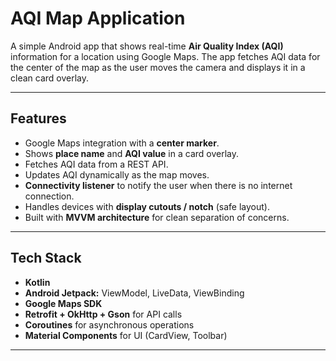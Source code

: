 # AQI Map Application

A simple Android app that shows real-time **Air Quality Index (AQI)** information for a location using Google Maps. The app fetches AQI data for the center of the map as the user moves the camera and displays it in a clean card overlay.

---

## Features

- Google Maps integration with a **center marker**.
- Shows **place name** and **AQI value** in a card overlay.
- Fetches AQI data from a REST API.
- Updates AQI dynamically as the map moves.
- **Connectivity listener** to notify the user when there is no internet connection.
- Handles devices with **display cutouts / notch** (safe layout).
- Built with **MVVM architecture** for clean separation of concerns.

---



## Tech Stack

- **Kotlin**  
- **Android Jetpack:** ViewModel, LiveData, ViewBinding  
- **Google Maps SDK**  
- **Retrofit + OkHttp + Gson** for API calls  
- **Coroutines** for asynchronous operations  
- **Material Components** for UI (CardView, Toolbar)  

---

